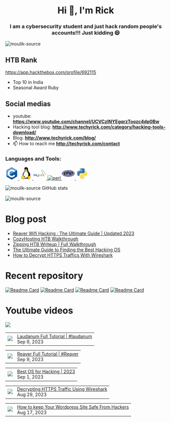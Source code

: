 <h1 align="center">Hi 👋, I'm Rick</h1>
<h3 align="center">I am a cybersecurity student and just hack random people's accounts!!! Just kidding 😄</h3>

<p align="left"> <img src="https://komarev.com/ghpvc/?username=moulik-source&label=Profile%20views&color=0e75b6&style=flat" alt="moulik-source" /> </p> 

## HTB Rank

https://app.hackthebox.com/profile/692115
- Top 10 in India
- Seasonal Award Ruby

## Social medias
- youtube: **https://www.youtube.com/channel/UCVCzINYEgqrzToozc4dp0Bw**
- Hacking tool blog: **http://www.techyrick.com/category/hacking-tools-download/**
- Blog: **http://www.techyrick.com/blog/**
- 📫 How to reach me **http://techyrick.com/contact**


<h3 align="left">Languages and Tools:</h3>
<p align="left"> <a href="https://www.cprogramming.com/" target="_blank"> <img src="https://raw.githubusercontent.com/devicons/devicon/master/icons/c/c-original.svg" alt="c" width="40" height="40"/> </a> <a href="https://www.linux.org/" target="_blank"> <img src="https://raw.githubusercontent.com/devicons/devicon/master/icons/linux/linux-original.svg" alt="linux" width="40" height="40"/> </a> <a href="https://www.mysql.com/" target="_blank"> <img src="https://raw.githubusercontent.com/devicons/devicon/master/icons/mysql/mysql-original-wordmark.svg" alt="mysql" width="40" height="40"/> </a> <a href="https://www.perl.org/" target="_blank"> <img src="https://api.iconify.design/logos-perl.svg" alt="perl" width="40" height="40"/> </a> <a href="https://www.php.net" target="_blank"> <img src="https://raw.githubusercontent.com/devicons/devicon/master/icons/php/php-original.svg" alt="php" width="40" height="40"/> </a> <a href="https://www.python.org" target="_blank"> <img src="https://raw.githubusercontent.com/devicons/devicon/master/icons/python/python-original.svg" alt="python" width="40" height="40"/> </a> </p>



![moulik-source GitHub stats](https://github-readme-stats.vercel.app/api?username=moulik-source&show_icons=true&theme=vision-friendly-dark)

<p><img align="center" src="https://github-readme-streak-stats.herokuapp.com/?user=moulik-source&theme=vision-friendly-dark" alt="moulik-source" /></p>

# Blog post
<!-- BLOG-POST-LIST:START -->
- [Reaver Wifi Hacking : The Ultimate Guide | Updated 2023](https://techyrick.com/reaver-full-tutorial/)
- [CozyHosting HTB Walkthrough](https://techyrick.com/cozyhosting-htb-walkthrough/)
- [Zipping HTB Writeup | Full Walkthrough](https://techyrick.com/zipping-htb-writeup-full-walkthrough/)
- [The Ultimate Guide to Finding the Best Hacking OS](https://techyrick.com/best-hacking-os/)
- [How to Decrypt HTTPS Traffics With Wireshark](https://techyrick.com/how-to-decrypt-https-traffic-using-wireshark/)
<!-- BLOG-POST-LIST:END -->

# Recent repository 

[![Readme Card](https://github-readme-stats.vercel.app/api/pin/?username=moulik-source&repo=ddos&theme=outrun)](https://github.com/moulik-source/ddos) 
[![Readme Card](https://github-readme-stats.vercel.app/api/pin/?username=moulik-source&repo=port-scan&theme=outrun)](https://github.com/moulik-source/port-scan)
[![Readme Card](https://github-readme-stats.vercel.app/api/pin/?username=moulik-source&repo=moulik-source&theme=outrun)](https://github.com/moulik-source/moulik-source)
[![Readme Card](https://github-readme-stats.vercel.app/api/pin/?username=moulik-source&repo=hashmo&theme=outrun)](https://github.com/moulik-source/hashmo)

# Youtube videos

[<img src="https://img.shields.io/badge/-Subscribe-red?style=for-the-badge&logo=youtube&logoColor=white"/>](https://www.youtube.com/channel/UCVHmOOAGNcLK5k0i7G1gTrQ)

<!-- YOUTUBE:START --><table><tr><td><a href="https://www.youtube.com/watch?v=5slq27Ne-y0"><img width="140px" src="https://i.ytimg.com/vi/5slq27Ne-y0/mqdefault.jpg"></a></td>
<td><a href="https://www.youtube.com/watch?v=5slq27Ne-y0">Laudanum Full Tutorial | #laudanum</a><br/>Sep 9, 2023</td></tr></table>
<table><tr><td><a href="https://www.youtube.com/watch?v=9Gns1cehCOc"><img width="140px" src="https://i.ytimg.com/vi/9Gns1cehCOc/mqdefault.jpg"></a></td>
<td><a href="https://www.youtube.com/watch?v=9Gns1cehCOc">Reaver Full Tutorial | #Reaver</a><br/>Sep 9, 2023</td></tr></table>
<table><tr><td><a href="https://www.youtube.com/watch?v=paQDvqNhxnw"><img width="140px" src="https://i.ytimg.com/vi/paQDvqNhxnw/mqdefault.jpg"></a></td>
<td><a href="https://www.youtube.com/watch?v=paQDvqNhxnw">Best OS for Hacking | 2023</a><br/>Sep 1, 2023</td></tr></table>
<table><tr><td><a href="https://www.youtube.com/watch?v=3UD53di_taM"><img width="140px" src="https://i.ytimg.com/vi/3UD53di_taM/mqdefault.jpg"></a></td>
<td><a href="https://www.youtube.com/watch?v=3UD53di_taM">Decrypting HTTPS Traffic Using Wireshark</a><br/>Aug 29, 2023</td></tr></table>
<table><tr><td><a href="https://www.youtube.com/watch?v=UXtGTI2HBHk"><img width="140px" src="https://i.ytimg.com/vi/UXtGTI2HBHk/mqdefault.jpg"></a></td>
<td><a href="https://www.youtube.com/watch?v=UXtGTI2HBHk">How to keep Your Wordpress Site Safe From Hackers</a><br/>Aug 17, 2023</td></tr></table>
<!-- YOUTUBE:END -->

